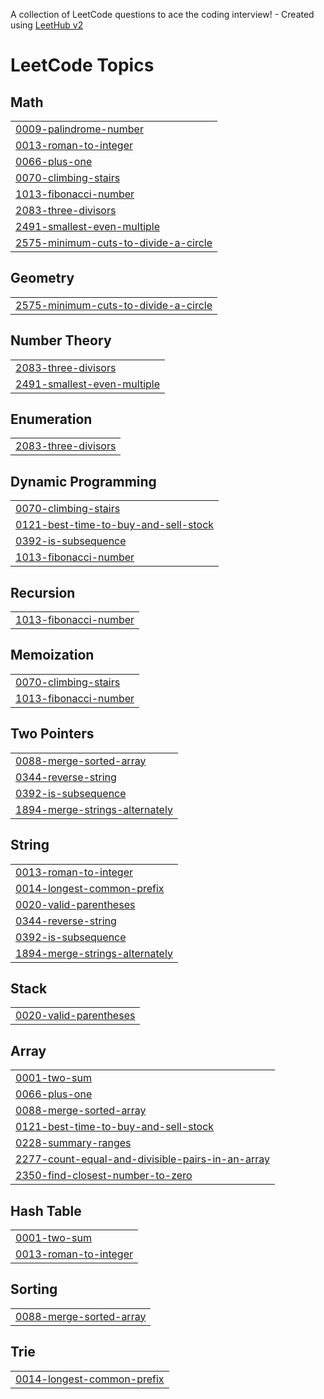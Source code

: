 A collection of LeetCode questions to ace the coding interview! - Created using [LeetHub v2](https://github.com/arunbhardwaj/LeetHub-2.0)
<!---LeetCode Topics Start-->
# LeetCode Topics
## Math
|  |
| ------- |
| [0009-palindrome-number](https://github.com/Abe-Alefew/LeetcodeProbs/tree/master/0009-palindrome-number) |
| [0013-roman-to-integer](https://github.com/Abe-Alefew/LeetcodeProbs/tree/master/0013-roman-to-integer) |
| [0066-plus-one](https://github.com/Abe-Alefew/LeetcodeProbs/tree/master/0066-plus-one) |
| [0070-climbing-stairs](https://github.com/Abe-Alefew/LeetcodeProbs/tree/master/0070-climbing-stairs) |
| [1013-fibonacci-number](https://github.com/Abe-Alefew/LeetcodeProbs/tree/master/1013-fibonacci-number) |
| [2083-three-divisors](https://github.com/Abe-Alefew/LeetcodeProbs/tree/master/2083-three-divisors) |
| [2491-smallest-even-multiple](https://github.com/Abe-Alefew/LeetcodeProbs/tree/master/2491-smallest-even-multiple) |
| [2575-minimum-cuts-to-divide-a-circle](https://github.com/Abe-Alefew/LeetcodeProbs/tree/master/2575-minimum-cuts-to-divide-a-circle) |
## Geometry
|  |
| ------- |
| [2575-minimum-cuts-to-divide-a-circle](https://github.com/Abe-Alefew/LeetcodeProbs/tree/master/2575-minimum-cuts-to-divide-a-circle) |
## Number Theory
|  |
| ------- |
| [2083-three-divisors](https://github.com/Abe-Alefew/LeetcodeProbs/tree/master/2083-three-divisors) |
| [2491-smallest-even-multiple](https://github.com/Abe-Alefew/LeetcodeProbs/tree/master/2491-smallest-even-multiple) |
## Enumeration
|  |
| ------- |
| [2083-three-divisors](https://github.com/Abe-Alefew/LeetcodeProbs/tree/master/2083-three-divisors) |
## Dynamic Programming
|  |
| ------- |
| [0070-climbing-stairs](https://github.com/Abe-Alefew/LeetcodeProbs/tree/master/0070-climbing-stairs) |
| [0121-best-time-to-buy-and-sell-stock](https://github.com/Abe-Alefew/LeetcodeProbs/tree/master/0121-best-time-to-buy-and-sell-stock) |
| [0392-is-subsequence](https://github.com/Abe-Alefew/LeetcodeProbs/tree/master/0392-is-subsequence) |
| [1013-fibonacci-number](https://github.com/Abe-Alefew/LeetcodeProbs/tree/master/1013-fibonacci-number) |
## Recursion
|  |
| ------- |
| [1013-fibonacci-number](https://github.com/Abe-Alefew/LeetcodeProbs/tree/master/1013-fibonacci-number) |
## Memoization
|  |
| ------- |
| [0070-climbing-stairs](https://github.com/Abe-Alefew/LeetcodeProbs/tree/master/0070-climbing-stairs) |
| [1013-fibonacci-number](https://github.com/Abe-Alefew/LeetcodeProbs/tree/master/1013-fibonacci-number) |
## Two Pointers
|  |
| ------- |
| [0088-merge-sorted-array](https://github.com/Abe-Alefew/LeetcodeProbs/tree/master/0088-merge-sorted-array) |
| [0344-reverse-string](https://github.com/Abe-Alefew/LeetcodeProbs/tree/master/0344-reverse-string) |
| [0392-is-subsequence](https://github.com/Abe-Alefew/LeetcodeProbs/tree/master/0392-is-subsequence) |
| [1894-merge-strings-alternately](https://github.com/Abe-Alefew/LeetcodeProbs/tree/master/1894-merge-strings-alternately) |
## String
|  |
| ------- |
| [0013-roman-to-integer](https://github.com/Abe-Alefew/LeetcodeProbs/tree/master/0013-roman-to-integer) |
| [0014-longest-common-prefix](https://github.com/Abe-Alefew/LeetcodeProbs/tree/master/0014-longest-common-prefix) |
| [0020-valid-parentheses](https://github.com/Abe-Alefew/LeetcodeProbs/tree/master/0020-valid-parentheses) |
| [0344-reverse-string](https://github.com/Abe-Alefew/LeetcodeProbs/tree/master/0344-reverse-string) |
| [0392-is-subsequence](https://github.com/Abe-Alefew/LeetcodeProbs/tree/master/0392-is-subsequence) |
| [1894-merge-strings-alternately](https://github.com/Abe-Alefew/LeetcodeProbs/tree/master/1894-merge-strings-alternately) |
## Stack
|  |
| ------- |
| [0020-valid-parentheses](https://github.com/Abe-Alefew/LeetcodeProbs/tree/master/0020-valid-parentheses) |
## Array
|  |
| ------- |
| [0001-two-sum](https://github.com/Abe-Alefew/LeetcodeProbs/tree/master/0001-two-sum) |
| [0066-plus-one](https://github.com/Abe-Alefew/LeetcodeProbs/tree/master/0066-plus-one) |
| [0088-merge-sorted-array](https://github.com/Abe-Alefew/LeetcodeProbs/tree/master/0088-merge-sorted-array) |
| [0121-best-time-to-buy-and-sell-stock](https://github.com/Abe-Alefew/LeetcodeProbs/tree/master/0121-best-time-to-buy-and-sell-stock) |
| [0228-summary-ranges](https://github.com/Abe-Alefew/LeetcodeProbs/tree/master/0228-summary-ranges) |
| [2277-count-equal-and-divisible-pairs-in-an-array](https://github.com/Abe-Alefew/LeetcodeProbs/tree/master/2277-count-equal-and-divisible-pairs-in-an-array) |
| [2350-find-closest-number-to-zero](https://github.com/Abe-Alefew/LeetcodeProbs/tree/master/2350-find-closest-number-to-zero) |
## Hash Table
|  |
| ------- |
| [0001-two-sum](https://github.com/Abe-Alefew/LeetcodeProbs/tree/master/0001-two-sum) |
| [0013-roman-to-integer](https://github.com/Abe-Alefew/LeetcodeProbs/tree/master/0013-roman-to-integer) |
## Sorting
|  |
| ------- |
| [0088-merge-sorted-array](https://github.com/Abe-Alefew/LeetcodeProbs/tree/master/0088-merge-sorted-array) |
## Trie
|  |
| ------- |
| [0014-longest-common-prefix](https://github.com/Abe-Alefew/LeetcodeProbs/tree/master/0014-longest-common-prefix) |
<!---LeetCode Topics End-->